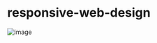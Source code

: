 # responsive-web-design

![image](https://user-images.githubusercontent.com/99938022/201023964-cf2ed785-eceb-4b25-a472-b63b221fda25.png)
